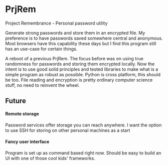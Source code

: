 # PrjRem
Project Remembrance - Personal password utility

Generate strong passwords and store them in an encrypted file. My preference is to have passwords saved somewhere central and anonymous. Most browsers have this capability these days but I find this program still has an use-case for certain things.

A reboot of a previous PrjRem. The focus before was on using true randomness for passwords and storing them encrypted locally. Now the intent is to use good solid principles and tested libraries to make what is a simple program as robust as possible. Python is cross platform, this should be too. File reading and encryption is pretty ordinary computer science stuff, no need to reinvent the wheel.

## Future

#### Remote storage

Password services offer storage you can reach anywhere. I want the option to use SSH for storing on other personal machines as a start

#### Fancy user interface

Program is set up as command based right now. Should be easy to build an UI with one of those cool kids' frameworks.